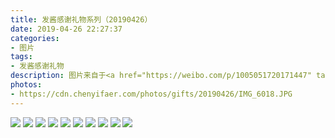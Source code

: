 ```yaml
---
title: 发酱感谢礼物系列（20190426）
date: 2019-04-26 22:27:37
categories:
- 图片
tags:
- 发酱感谢礼物
description: 图片来自于<a href="https://weibo.com/p/1005051720171447" target="_blank">quanmmmmm</a><br/> “图多慎入～ 谢谢骑士团的台历，里面的每月每句都能感受到大家的精心设计，我自己也特别喜欢这句话：“世界上只有一种真正的英雄主义，就是认清生活的真相后依然热爱生活。”<br/>共勉～最后，骑士团的logo超可爱～
photos: 
- https://cdn.chenyifaer.com/photos/gifts/20190426/IMG_6018.JPG
---
```


![](https://cdn.chenyifaer.com/photos/gifts/20190426/IMG_6019.JPG)
![](https://cdn.chenyifaer.com/photos/gifts/20190426/IMG_6020.JPG)
![](https://cdn.chenyifaer.com/photos/gifts/20190426/IMG_6021.JPG)
![](https://cdn.chenyifaer.com/photos/gifts/20190426/IMG_6022.JPG)
![](https://cdn.chenyifaer.com/photos/gifts/20190426/IMG_6023.JPG)
![](https://cdn.chenyifaer.com/photos/gifts/20190426/IMG_6024.JPG)
![](https://cdn.chenyifaer.com/photos/gifts/20190426/IMG_6025.JPG)
![](https://cdn.chenyifaer.com/photos/gifts/20190426/IMG_6026.JPG)
![](https://cdn.chenyifaer.com/photos/gifts/20190426/IMG_6027.JPG)
![](https://cdn.chenyifaer.com/photos/gifts/20190426/IMG_6028.JPG)
